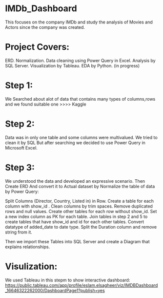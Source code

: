 # IMDb_Dashboard
This focuses on the company IMDb and study the analysis of Movies and Actors since the company was created.
# Project Covers:
ERD.
Normalization.
Data cleaning using Power Query in Excel.
Analysis by SQL Server.
Visualization by Tableau.
EDA by Python. (in progress)
# Step 1:
We Searched about alot of data that contains many types of columns,rows and we found suitable one >>>> Kaggle

# Step 2:
Data was in only one table and some columns were multivalued. We tried to clean it by SQL But after searching we decided to use Power Query in Microsoft Excel.
# Step 3:
We understood the data and developed an expressive scenario. Then Create ERD
And convert it to Actual dataset by Normalize the table of data by Power Query:

Split Columns (Director, Country, Listed in) in Row.
Create a table for each column with show_id .
Clean columns by trim spaces.
Remove duplicated rows and null values.
Create other tables for each row without show_id.
Set a new index column as PK for each table.
Join tables in step 2 and 5 to create tables that have show_id and id for each other tables.
Convert datatype of added_date to date type.
Split the Duration column and remove string from it.

Then we import these Tables into SQL Server and create a Diagram that explains relationships.

# Visulization:
We used Tableau in this stepm to show interactive dashboard: https://public.tableau.com/app/profile/eslam.elsagheer/viz/IMDBDashboard_16646322262000/DashboardPage1?publish=yes

